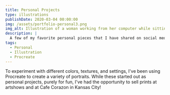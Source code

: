 ```yaml
---
title: Personal Projects
type: illustrations
publishDate: 2020-03-04 00:00:00
img: /assets/portfolio-personal3.png
img_alt: Illustration of a woman working from her computer while sitting in a train.
description: |
  A few of my favorite personal pieces that I have shared on social media, sold at art shows, and currently selling at Cafe Corazon.
tags:
  - Personal
  - Illustration
  - Procreate
---
```


To experiment with different colors, textures, and settings, I've been using Procreate to create a variety of portraits. While these started out as personal projects, purely for fun, I've had the opportunity to sell prints at artshows and at Cafe Corazon in Kansas City!
